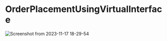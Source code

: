 # OrderPlacementUsingVirtualInterface
![Screenshot from 2023-11-17 18-29-54](https://github.com/Anudeep02/OrderPlacementUsingVirtualInterface/assets/74246826/9b795f6f-627b-424e-8360-0525a205f84b)

